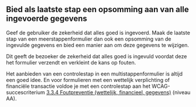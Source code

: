 ## Bied als laatste stap een opsomming aan van alle ingevoerde gegevens

Geef de gebruiker de zekerheid dat alles goed is ingevoerd. Maak de laatste stap van een meerstappenformulier dan ook een opsomming van de ingevulde gegevens en bied een manier aan om deze gegevens te wijzigen.

Dit geeft de bezoeker de zekerheid dat alles goed is ingevuld voordat deze het formulier verzendt en verkleint de kans op fouten.

Het aanbieden van een controlestap in een multistappenformulier is altijd een goed idee. En voor formulieren met een wettelijk verplichting of financiële transactie voldoe je met een controlestap aan het WCAG-succescriterium [3.3.4 Foutpreventie (wettelijk, financieel, gegevens)](https://www.w3.org/WAI/WCAG21/Understanding/error-prevention-legal-financial-data.html) (niveau AA).
